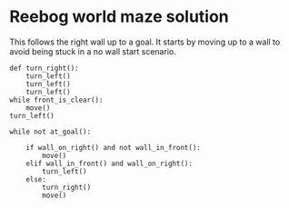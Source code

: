 # Reebog world maze solution

This follows the right wall up to a goal.
It starts by moving up to a wall to avoid being stuck in a no wall start scenario.

```
def turn_right():
    turn_left()
    turn_left()
    turn_left()
while front_is_clear():
    move()
turn_left()

while not at_goal():
    
    if wall_on_right() and not wall_in_front():
        move()
    elif wall_in_front() and wall_on_right():
        turn_left()
    else:
        turn_right()
        move()
```